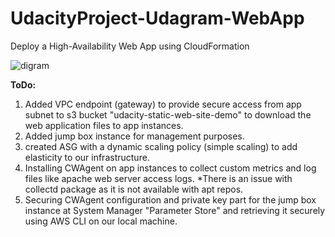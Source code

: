 # UdacityProject-Udagram-WebApp
Deploy a High-Availability Web App using CloudFormation

![digram](https://github.com/mo-qassem/UdacityProject-Udagram-WebApp/blob/d4565ed2ba9f4468a0d243bca71e18c94e30819a/Diagram.png)

 **ToDo:**

  1. Added VPC endpoint (gateway) to provide secure access from app subnet to s3 bucket "udacity-static-web-site-demo" to download the web application files to app instances.
  2. Added jump box instance for management purposes.
  3. created ASG with a dynamic scaling policy (simple scaling) to add elasticity to our infrastructure.
  4. Installing CWAgent on app instances to collect custom metrics and log files like apache web server access logs.
     *There is an issue with collectd package as it is not available with apt repos.
  5. Securing CWAgent configuration and private key part for the jump box instance at System Manager "Parameter Store" and retrieving it securely using AWS CLI on our local machine.
